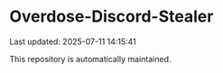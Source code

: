 # Overdose-Discord-Stealer

Last updated: 2025-07-11 14:15:41

This repository is automatically maintained.
